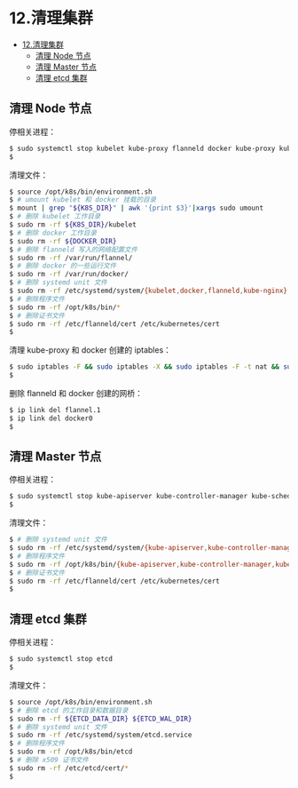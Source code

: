 # 12.清理集群

<!-- TOC -->

- [12.清理集群](#12清理集群)
    - [清理 Node 节点](#清理-node-节点)
    - [清理 Master 节点](#清理-master-节点)
    - [清理 etcd 集群](#清理-etcd-集群)

<!-- /TOC -->

## 清理 Node 节点

停相关进程：

``` bash
$ sudo systemctl stop kubelet kube-proxy flanneld docker kube-proxy kube-nginx
$
```

清理文件：

``` bash
$ source /opt/k8s/bin/environment.sh
$ # umount kubelet 和 docker 挂载的目录
$ mount | grep "${K8S_DIR}" | awk '{print $3}'|xargs sudo umount
$ # 删除 kubelet 工作目录
$ sudo rm -rf ${K8S_DIR}/kubelet
$ # 删除 docker 工作目录
$ sudo rm -rf ${DOCKER_DIR}
$ # 删除 flanneld 写入的网络配置文件
$ sudo rm -rf /var/run/flannel/
$ # 删除 docker 的一些运行文件
$ sudo rm -rf /var/run/docker/
$ # 删除 systemd unit 文件
$ sudo rm -rf /etc/systemd/system/{kubelet,docker,flanneld,kube-nginx}.service
$ # 删除程序文件
$ sudo rm -rf /opt/k8s/bin/*
$ # 删除证书文件
$ sudo rm -rf /etc/flanneld/cert /etc/kubernetes/cert
$
```

清理 kube-proxy 和 docker 创建的 iptables：

``` bash
$ sudo iptables -F && sudo iptables -X && sudo iptables -F -t nat && sudo iptables -X -t nat
$
```

删除 flanneld 和 docker 创建的网桥：

``` bash
$ ip link del flannel.1
$ ip link del docker0
$
```

## 清理 Master 节点

停相关进程：

``` bash
$ sudo systemctl stop kube-apiserver kube-controller-manager kube-scheduler kube-nginx
$
```

清理文件：

``` bash
$ # 删除 systemd unit 文件
$ sudo rm -rf /etc/systemd/system/{kube-apiserver,kube-controller-manager,kube-scheduler,kube-nginx}.service
$ # 删除程序文件
$ sudo rm -rf /opt/k8s/bin/{kube-apiserver,kube-controller-manager,kube-scheduler}
$ # 删除证书文件
$ sudo rm -rf /etc/flanneld/cert /etc/kubernetes/cert
$
```

## 清理 etcd 集群

停相关进程：

``` bash
$ sudo systemctl stop etcd
$
```

清理文件：

``` bash
$ source /opt/k8s/bin/environment.sh
$ # 删除 etcd 的工作目录和数据目录
$ sudo rm -rf ${ETCD_DATA_DIR} ${ETCD_WAL_DIR}
$ # 删除 systemd unit 文件
$ sudo rm -rf /etc/systemd/system/etcd.service
$ # 删除程序文件
$ sudo rm -rf /opt/k8s/bin/etcd
$ # 删除 x509 证书文件
$ sudo rm -rf /etc/etcd/cert/*
$
```